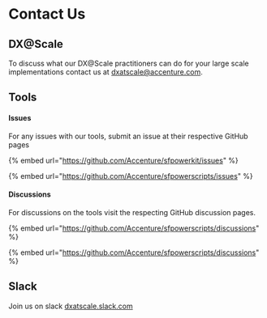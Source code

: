 # Contact Us

## DX@Scale

To discuss what our DX@Scale practitioners can do for your large scale implementations contact us at [dxatscale@accenture.com](mailto:dxatscale@accenture.com). 

## Tools 

#### Issues

For any issues with our tools, submit an issue at their respective GitHub pages

{% embed url="https://github.com/Accenture/sfpowerkit/issues" %}

{% embed url="https://github.com/Accenture/sfpowerscripts/issues" %}

#### Discussions 

For discussions on the tools visit the respecting GitHub discussion pages. 

{% embed url="https://github.com/Accenture/sfpowerscripts/discussions" %}

{% embed url="https://github.com/Accenture/sfpowerscripts/discussions" %}

## Slack 

Join us on slack [dxatscale.slack.com](https://dxatscale.slack.com) 

